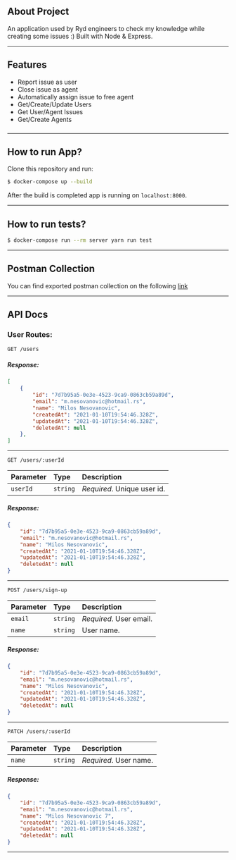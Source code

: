 ## About Project

An application used by Ryd engineers to check my knowledge while creating some issues :) Built with Node & Express.

---
## Features
* Report issue as user
* Close issue as agent
* Automatically assign issue to free agent
* Get/Create/Update Users
* Get User/Agent Issues
* Get/Create Agents
### 
---
## How to run App?

Clone this repository and run:
```bash
$ docker-compose up --build
```

After the build is completed app is running on `localhost:8000`.

---
## How to run tests?
```bash 
$ docker-compose run --rm server yarn run test
```

---

## Postman Collection
You can find exported postman collection on the following [link](./IV-Ryd.postman_collection.json)

---
## API Docs

### User Routes:

```http
GET /users
```
##### Response:
```json
[
	{
        "id": "7d7b95a5-0e3e-4523-9ca9-0863cb59a89d",
        "email": "m.nesovanovic@hotmail.rs",
        "name": "Milos Nesovanovic",
        "createdAt": "2021-01-10T19:54:46.328Z",
        "updatedAt": "2021-01-10T19:54:46.328Z",
        "deletedAt": null
    },
]
```

---

```http
GET /users/:userId
```

| Parameter | Type | Description |
| :--- | :--- | :--- |
| `userId` | `string` | *Required*. Unique user id. |

##### Response:
```json
{
	"id": "7d7b95a5-0e3e-4523-9ca9-0863cb59a89d",
	"email": "m.nesovanovic@hotmail.rs",
	"name": "Milos Nesovanovic",
	"createdAt": "2021-01-10T19:54:46.328Z",
	"updatedAt": "2021-01-10T19:54:46.328Z",
	"deletedAt": null
}
```
---

```http
POST /users/sign-up
```

| Parameter | Type | Description |
| :--- | :--- | :--- |
| `email` | `string` | *Required*. User email. |
| `name` | `string` | User name. |

##### Response:
```json
{
	"id": "7d7b95a5-0e3e-4523-9ca9-0863cb59a89d",
	"email": "m.nesovanovic@hotmail.rs",
	"name": "Milos Nesovanovic",
	"createdAt": "2021-01-10T19:54:46.328Z",
	"updatedAt": "2021-01-10T19:54:46.328Z",
	"deletedAt": null
}
```

---

```http
PATCH /users/:userId
```

| Parameter | Type | Description |
| :--- | :--- | :--- |
| `name` | `string` |*Required*. User name. |

##### Response:
```json
{
	"id": "7d7b95a5-0e3e-4523-9ca9-0863cb59a89d",
	"email": "m.nesovanovic@hotmail.rs",
	"name": "Milos Nesovanovic 7",
	"createdAt": "2021-01-10T19:54:46.328Z",
	"updatedAt": "2021-01-10T19:54:46.328Z",
	"deletedAt": null
}
```
---